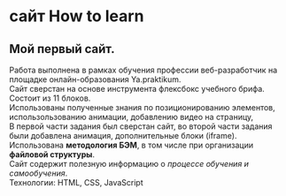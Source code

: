 # сайт How to learn #
## Мой первый сайт. ##
Работа выполнена в рамках обучения профессии веб-разработчик на площадке онлайн-образования Ya.praktikum.  
Сайт сверстан на основе инструмента флексбокс учебного брифа. Состоит из 11 блоков.  
Использованы полученные знания по позиционированию элементов, использользованию анимации, добавлению видео на страницу,   
В первой части задания был сверстан сайт, во второй части задания были добавлена анимация, дополнительные блоки (iframe).  
Использована **методология БЭМ**, в том числе при организации **файловой структуры**.  
Сайт содержит полезную информацию о *процессе обучения и самообучения*.  
Технологии: HTML, CSS, JavaScript
